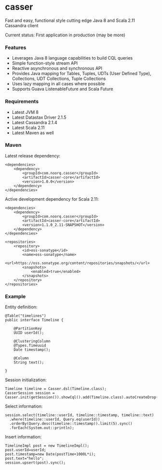 # casser
Fast and easy, functional style cutting edge Java 8 and Scala 2.11 Cassandra client

Current status: First application in production (may be more)

### Features

* Leverages Java 8 language capabilities to build CQL queries
* Simple function-style stream API
* Reactive asynchronous and synchronous API
* Provides Java mapping for Tables, Tuples, UDTs (User Defined Type), Collections, UDT Collections, Tuple Collections
* Uses lazy mapping in all cases where possible
* Supports Guava ListenableFuture and Scala Future

### Requirements

* Latest JVM 8
* Latest Datastax Driver 2.1.5
* Latest Cassandra 2.1.4
* Latest Scala 2.11
* Latest Maven as well

### Maven

Latest release dependency:
```
<dependencies>
	<dependency>
		<groupId>com.noorq.casser</groupId>
		<artifactId>casser-core</artifactId>
		<version>1.0.0</version>
	</dependency>
</dependencies>
```

Active development dependency for Scala 2.11:
```
<dependencies>
	<dependency>
		<groupId>com.noorq.casser</groupId>
		<artifactId>casser-core</artifactId>
		<version>1.1.0_2.11-SNAPSHOT</version>
	</dependency>
</dependencies>

<repositories>
    <repository>
        <id>oss-sonatype</id>
        <name>oss-sonatype</name>
        <url>https://oss.sonatype.org/content/repositories/snapshots/</url>
        <snapshots>
            <enabled>true</enabled>
        </snapshots>
    </repository>
</repositories>
```

### Example

Entity definition:
```
@Table("timelines")
public interface Timeline {

	@PartitionKey
	UUID userId();

	@ClusteringColumn
	@Types.Timeuuid
	Date timestamp();

	@Column
	String text();

}
```

Session initialization:
```
Timeline timeline = Casser.dsl(Timeline.class);
CasserSession session = Casser.init(getSession()).showCql().add(Timeline.class).autoCreateDrop().get();
```

Select information:
```
session.select(timeline::userId, timeline::timestamp, timeline::text)
  .where(timeline::userId, Query.eq(userId))
  .orderBy(Query.desc(timeline::timestamp)).limit(5).sync()
  .forEach(System.out::println);
```

Insert information:
```
TimelineImpl post = new TimelineImpl();
post.userId=userId;
post.timestamp=new Date(postTime+1000L*i);
post.text="hello";
session.upsert(post).sync();
```
